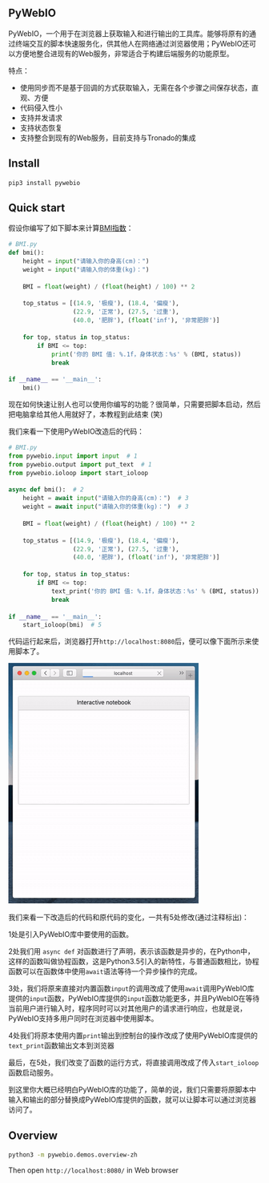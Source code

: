 ## PyWebIO

PyWebIO，一个用于在浏览器上获取输入和进行输出的工具库。能够将原有的通过终端交互的脚本快速服务化，供其他人在网络通过浏览器使用；PyWebIO还可以方便地整合进现有的Web服务，非常适合于构建后端服务的功能原型。

特点：

- 使用同步而不是基于回调的方式获取输入，无需在各个步骤之间保存状态，直观、方便
- 代码侵入性小
- 支持并发请求
- 支持状态恢复
- 支持整合到现有的Web服务，目前支持与Tronado的集成

## Install

```bash
pip3 install pywebio
```

## Quick start

假设你编写了如下脚本来计算[BMI指数](https://en.wikipedia.org/wiki/Body_mass_index)：

```python
# BMI.py
def bmi():
    height = input("请输入你的身高(cm)：")
    weight = input("请输入你的体重(kg)：")

    BMI = float(weight) / (float(height) / 100) ** 2

    top_status = [(14.9, '极瘦'), (18.4, '偏瘦'),
                  (22.9, '正常'), (27.5, '过重'),
                  (40.0, '肥胖'), (float('inf'), '非常肥胖')]

    for top, status in top_status:
        if BMI <= top:
            print('你的 BMI 值: %.1f，身体状态：%s' % (BMI, status))
            break

if __name__ == '__main__':
    bmi()
```

现在如何快速让别人也可以使用你编写的功能？很简单，只需要把脚本启动，然后把电脑拿给其他人用就好了，本教程到此结束 (笑)

我们来看一下使用PyWebIO改造后的代码：

```python
# BMI.py
from pywebio.input import input  # 1
from pywebio.output import put_text  # 1
from pywebio.ioloop import start_ioloop

async def bmi():  # 2
    height = await input("请输入你的身高(cm)：")  # 3
    weight = await input("请输入你的体重(kg)：")  # 3

    BMI = float(weight) / (float(height) / 100) ** 2

    top_status = [(14.9, '极瘦'), (18.4, '偏瘦'),
                  (22.9, '正常'), (27.5, '过重'),
                  (40.0, '肥胖'), (float('inf'), '非常肥胖')]

    for top, status in top_status:
        if BMI <= top:
            text_print('你的 BMI 值: %.1f，身体状态：%s' % (BMI, status))  # 4
            break

if __name__ == '__main__':
    start_ioloop(bmi)  # 5
```

代码运行起来后，浏览器打开`http://localhost:8080`后，便可以像下面所示来使用脚本了。

![file](/docs/assets/demo.gif)

我们来看一下改造后的代码和原代码的变化，一共有5处修改(通过注释标出)：

1处是引入PyWebIO库中要使用的函数。

2处我们用 `async def` 对函数进行了声明，表示该函数是异步的，在Python中，这样的函数叫做协程函数，这是Python3.5引入的新特性，与普通函数相比，协程函数可以在函数体中使用`await`语法等待一个异步操作的完成。

3处，我们将原来直接对内置函数`input`的调用改成了使用`await`调用PyWebIO库提供的`input`函数，PyWebIO库提供的`input`函数功能更多，并且PyWebIO在等待当前用户进行输入时，程序同时可以对其他用户的请求进行响应，也就是说，PyWebIO支持多用户同时在浏览器中使用脚本。

4处我们将原本使用内置`print`输出到控制台的操作改成了使用PyWebIO库提供的`text_print`函数输出文本到浏览器

最后，在5处，我们改变了函数的运行方式，将直接调用改成了传入`start_ioloop`函数启动服务。

到这里你大概已经明白PyWebIO库的功能了，简单的说，我们只需要将原脚本中输入和输出的部分替换成PyWebIO库提供的函数，就可以让脚本可以通过浏览器访问了。


## Overview

```bash
python3 -m pywebio.demos.overview-zh
```
Then open `http://localhost:8080/` in Web browser 